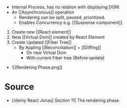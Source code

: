 - Internal Process, has no relation with displaying DOM.
- An [[Asynchronous]] operation
	- Rendering can be split, paused, prioritized.
	- Enables Concurrency e.g. [[Suspense component]]
1. Create new [[React element]] 
2. New [[Virtual Dom]] created by React Element
3. Create Updated [[Fiber Tree]]
	- By Appling [[Reconciliation]] + [[Diffing]]
		- On new Virtual Dom
		- With current Fiber tree (Before update)
- ![[Rendering Phase.png]]
# Source
- Udemy React Jonas| Section 11| The rendering phase